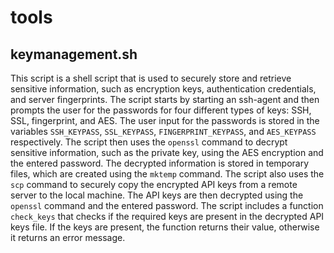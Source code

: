 # tools

## keymanagement.sh
This script is a shell script that is used to securely store and retrieve sensitive information, such as encryption keys, authentication credentials, and server fingerprints. The script starts by starting an ssh-agent and then prompts the user for the passwords for four different types of keys: SSH, SSL, fingerprint, and AES. The user input for the passwords is stored in the variables `SSH_KEYPASS`, `SSL_KEYPASS`, `FINGERPRINT_KEYPASS`, and `AES_KEYPASS` respectively. The script then uses the `openssl` command to decrypt sensitive information, such as the private key, using the AES encryption and the entered password. The decrypted information is stored in temporary files, which are created using the `mktemp` command. The script also uses the `scp` command to securely copy the encrypted API keys from a remote server to the local machine. The API keys are then decrypted using the `openssl` command and the entered password. The script includes a function `check_keys` that checks if the required keys are present in the decrypted API keys file. If the keys are present, the function returns their value, otherwise it returns an error message.
